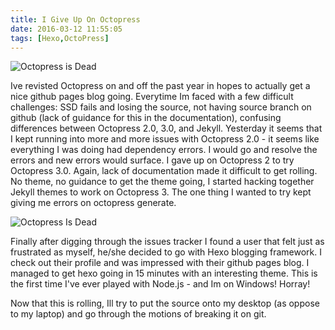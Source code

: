 ```yaml
---
title: I Give Up On Octopress
date: 2016-03-12 11:55:05
tags: [Hexo,OctoPress]
---
```

![Octopress is Dead](http://i.imgur.com/ONtGUem.png)

Ive revisted Octopress on and off the past year in hopes to actually get a nice github pages blog going. Everytime Im faced with a few difficult challenges: SSD fails and losing the source, not having source branch on github (lack of guidance for this in the documentation), confusing differences between Octopress 2.0, 3.0, and Jekyll. Yesterday it seems that I kept running into more and more issues with Octopress 2.0 - it seems like everything I was doing had dependency errors. I would go and resolve the errors and new errors would surface. I gave up on Octopress 2 to try Octopress 3.0. Again, lack of documentation made it difficult to get rolling. No theme, no guidance to get the theme going, I started hacking together Jekyll themes to work on Octopress 3. The one thing I wanted to try kept giving me errors on octopress generate.

![Octopress Is Dead](http://i.imgur.com/cPdYFqQ.jpg)

Finally after digging through the issues tracker I found a user that felt just as frustrated as myself, he/she decided to go with Hexo blogging framework. I check out their profile and was impressed with their github pages blog. I managed to get hexo going in 15 minutes with an interesting theme. This is the first time I've ever played with Node.js - and Im on Windows! Horray!

Now that this is rolling, Ill try to put the source onto my desktop (as oppose to my laptop) and go through the motions of breaking it on git.